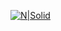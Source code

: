 [![N|Solid](https://www.linkpicture.com/q/dashboard1.jpg)](https://public.tableau.com/views/EDA-StarbucksSurvey_16417548913870/EDA?:language=en-US&:display_count=n&:origin=viz_share_link)
